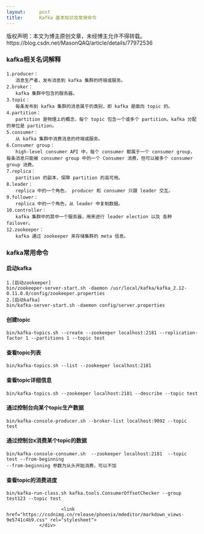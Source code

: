 ```yaml
---
layout:     post
title:      Kafka 基本知识及常用命令
---
```

<div id="article_content" class="article_content clearfix csdn-tracking-statistics" data-pid="blog" data-mod="popu_307" data-dsm="post">
								<div class="article-copyright">
					版权声明：本文为博主原创文章，未经博主允许不得转载。					https://blog.csdn.net/MasonQAQ/article/details/77972536				</div>
								            <div id="content_views" class="markdown_views prism-atom-one-dark">
							<!-- flowchart 箭头图标 勿删 -->
							<svg xmlns="http://www.w3.org/2000/svg" style="display: none;"><path stroke-linecap="round" d="M5,0 0,2.5 5,5z" id="raphael-marker-block" style="-webkit-tap-highlight-color: rgba(0, 0, 0, 0);"></path></svg>
							<h3 id="kafka相关名词解释">kafka相关名词解释</h3>



<pre class="prettyprint"><code class=" hljs mel"><span class="hljs-number">1.</span>producer：
　　消息生产者，发布消息到 kafka 集群的终端或服务。
<span class="hljs-number">2.</span>broker：
　　kafka 集群中包含的服务器。
<span class="hljs-number">3.</span>topic：
　　每条发布到 kafka 集群的消息属于的类别，即 kafka 是面向 topic 的。
<span class="hljs-number">4.</span><span class="hljs-keyword">partition</span>：
　　<span class="hljs-keyword">partition</span> 是物理上的概念，每个 topic 包含一个或多个 <span class="hljs-keyword">partition</span>。kafka 分配的单位是 <span class="hljs-keyword">partition</span>。
<span class="hljs-number">5.</span>consumer：
　　从 kafka 集群中消费消息的终端或服务。
<span class="hljs-number">6.</span>Consumer <span class="hljs-keyword">group</span>：
　　high-level consumer API 中，每个 consumer 都属于一个 consumer <span class="hljs-keyword">group</span>，每条消息只能被 consumer <span class="hljs-keyword">group</span> 中的一个 Consumer 消费，但可以被多个 consumer <span class="hljs-keyword">group</span> 消费。
<span class="hljs-number">7.</span>replica：
　　<span class="hljs-keyword">partition</span> 的副本，保障 <span class="hljs-keyword">partition</span> 的高可用。
<span class="hljs-number">8.</span>leader：
　　replica 中的一个角色， producer 和 consumer 只跟 leader 交互。
<span class="hljs-number">9.</span>follower：
　　replica 中的一个角色，从 leader 中复制数据。
<span class="hljs-number">10.</span>controller：
　　kafka 集群中的其中一个服务器，用来进行 leader election 以及 各种 failover。
<span class="hljs-number">12.</span>zookeeper：
　　kafka 通过 zookeeper 来存储集群的 meta 信息。</code></pre>



<h3 id="kafka常用命令">kafka常用命令</h3>



<h4 id="启动kafka">启动kafka</h4>



<pre class="prettyprint"><code class="language-bash hljs "><span class="hljs-number">1</span>.[启动zookeeper]
bin/zookeeper-server-start.sh -daemon /usr/local/kafka/kafka_2.<span class="hljs-number">12</span>-<span class="hljs-number">0.11</span>.<span class="hljs-number">0.0</span>/config/zookeeper.properties
<span class="hljs-number">2</span>.[启动kafka]
bin/kafka-server-start.sh -daemon config/server.properties</code></pre>



<h4 id="创建topic">创建topic</h4>



<pre class="prettyprint"><code class="language-bash hljs ">bin/kafka-topics.sh --create --zookeeper localhost:<span class="hljs-number">2181</span> --replication-factor <span class="hljs-number">1</span> --partitions <span class="hljs-number">1</span> --topic test</code></pre>



<h4 id="查看topic列表">查看topic列表</h4>



<pre class="prettyprint"><code class="language-bash hljs ">bin/kafka-topics.sh --list --zookeeper localhost:<span class="hljs-number">2181</span></code></pre>



<h4 id="查看topic详细信息">查看topic详细信息</h4>



<pre class="prettyprint"><code class="language-bash hljs ">bin/kafka-topics.sh --zookeeper localhost:<span class="hljs-number">2181</span> --describe --topic test</code></pre>



<h4 id="通过控制台向某个topic生产数据">通过控制台向某个topic生产数据</h4>



<pre class="prettyprint"><code class="language-bash hljs ">bin/kafka-console-producer.sh --broker-list localhost:<span class="hljs-number">9092</span> --topic test</code></pre>



<h4 id="通过控制台x消费某个topic的数据">通过控制台x消费某个topic的数据</h4>



<pre class="prettyprint"><code class="language-bash hljs ">bin/kafka-console-consumer.sh  --zookeeper localhost:<span class="hljs-number">2181</span>  --topic test --from-beginning
--from-beginning 参数为从头开始消费，可以不加</code></pre>



<h4 id="查看topic的消费进度">查看topic的消费进度</h4>



<pre class="prettyprint"><code class="language-bash hljs ">bin/kafka-run-class.sh kafka.tools.ConsumerOffsetChecker --group test123 --topic test</code></pre>            </div>
						<link href="https://csdnimg.cn/release/phoenix/mdeditor/markdown_views-9e5741c4b9.css" rel="stylesheet">
                </div>